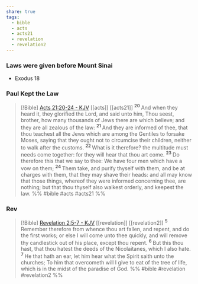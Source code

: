 ```yaml
---
share: true
tags:
  - bible
  - acts
  - acts21
  - revelation
  - revelation2
---
```




### Laws were given before Mount Sinai

- Exodus 18 



### Paul Kept the Law
> [!Bible] [Acts 21:20-24 - KJV](https://bible-api.com/Acts+21:20-24?translation=kjv) [[acts]] [[acts21]]
>  <sup> **20** </sup>And when they heard it, they glorified the Lord, and said unto him, Thou seest, brother, how many thousands of Jews there are which believe; and they are all zealous of the law: <sup> **21** </sup>And they are informed of thee, that thou teachest all the Jews which are among the Gentiles to forsake Moses, saying that they ought not to circumcise their children, neither to walk after the customs. <sup> **22** </sup>What is it therefore? the multitude must needs come together: for they will hear that thou art come. <sup> **23** </sup>Do therefore this that we say to thee: We have four men which have a vow on them; <sup> **24** </sup>Them take, and purify thyself with them, and be at charges with them, that they may shave their heads: and all may know that those things, whereof they were informed concerning thee, are nothing; but that thou thyself also walkest orderly, and keepest the law.
 %% #bible #acts #acts21 %%



### Rev

> [!Bible] [Revelation 2:5-7 - KJV](https://bible-api.com/reva+2:5-7?translation=kjv) [[revelation]] [[revelation2]]
>  <sup> **5** </sup>Remember therefore from whence thou art fallen, and repent, and do the first works; or else I will come unto thee quickly, and will remove thy candlestick out of his place, except thou repent. <sup> **6** </sup>But this thou hast, that thou hatest the deeds of the Nicolaitanes, which I also hate. <sup> **7** </sup>He that hath an ear, let him hear what the Spirit saith unto the churches; To him that overcometh will I give to eat of the tree of life, which is in the midst of the paradise of God.
 %% #bible #revelation #revelation2 %%